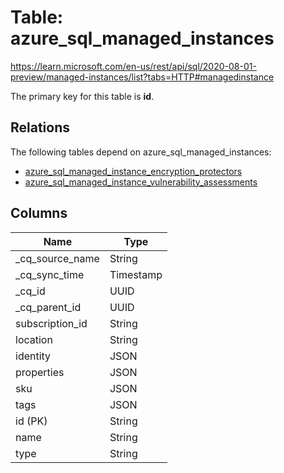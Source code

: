 # Table: azure_sql_managed_instances

https://learn.microsoft.com/en-us/rest/api/sql/2020-08-01-preview/managed-instances/list?tabs=HTTP#managedinstance

The primary key for this table is **id**.

## Relations

The following tables depend on azure_sql_managed_instances:
  - [azure_sql_managed_instance_encryption_protectors](azure_sql_managed_instance_encryption_protectors.md)
  - [azure_sql_managed_instance_vulnerability_assessments](azure_sql_managed_instance_vulnerability_assessments.md)

## Columns

| Name          | Type          |
| ------------- | ------------- |
|_cq_source_name|String|
|_cq_sync_time|Timestamp|
|_cq_id|UUID|
|_cq_parent_id|UUID|
|subscription_id|String|
|location|String|
|identity|JSON|
|properties|JSON|
|sku|JSON|
|tags|JSON|
|id (PK)|String|
|name|String|
|type|String|
